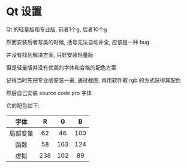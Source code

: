 # Qt 设置

Qt 的轻量版和专业版, 前者1个g, 后者10个g

然而安装后者写类的时候, 括号无法自动补全, 应该是一种 bug

并没有找到解决方案, 只好安装轻量版

但是轻量版并没有优美的字体和合格的配色方案

记得当时先把专业版安装一遍, 通过截图, 再用软件取 rgb 的方式获得其配色

然后自己安装 source code pro 字体

它的配色如下:

|    字体     |  R      |  G      |  B      |
| :------: | :---: | :---: | :---: |
|   局部变量 |   62   |    46    |   100   |
|函数|58|103|124|
|虚拟|238|102|89|

